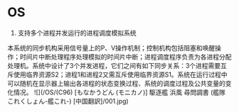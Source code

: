 # OS

1. 支持多个进程并发运行的进程调度模拟系统

本系统的同步机构采用信号量上的P、V操作机制；控制机构包括阻塞和唤醒操作；时间片中断处理程序处理模拟的时间片中断；进程调度程序负责为各进程分配处理机。系统中设计了3个并发进程，它们之间有如下同步关系：3个进程需要互斥使用临界资源S2；进程1和进程2又需互斥使用临界资源S1。系统在运行过程中可以随机在显示器上输出各进程的状态变换过程、系统的调度过程及公共变量的变化情况。
![](/OS/(C96) [もなかうどん (モニカノ)] 駆逐艦 浜風 尋問調書 (艦隊これくしょん-艦これ-) [中国翻訳]/001.jpg)

